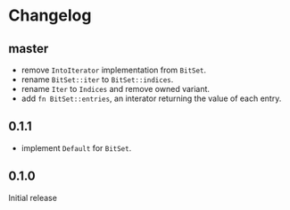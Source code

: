 # Changelog

## master

- remove `IntoIterator` implementation from `BitSet`.
- rename `BitSet::iter` to `BitSet::indices`.
- rename `Iter` to `Indices` and remove owned variant.
- add `fn BitSet::entries`, an interator returning the value of each entry.

## 0.1.1

- implement `Default` for `BitSet`.

## 0.1.0

Initial release